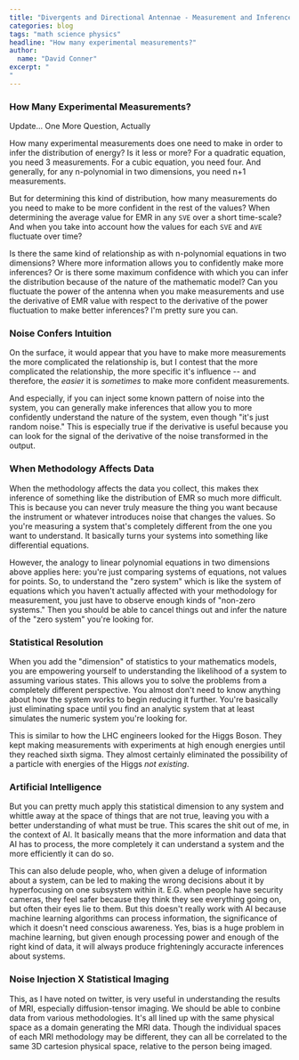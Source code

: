 ```yaml
---
title: "Divergents and Directional Antennae - Measurement and Inference"
categories: blog
tags: "math science physics"
headline: "How many experimental measurements?"
author:
  name: "David Conner"
excerpt: "
"
---
```


### How Many Experimental Measurements?

Update... One More Question, Actually

How many experimental measurements does one need to make in order to
infer the distribution of energy?  Is it less or more?  For a
quadratic equation, you need 3 measurements. For a cubic equation, you
need four.  And generally, for any n-polynomial in two dimensions, you
need n+1 measurements.

But for determining this kind of distribution, how many measurements
do you need to make to be more confident in the rest of the values?
When determining the average value for EMR in any `SVE` over a short
time-scale? And when you take into account how the values for each
`SVE` and `AVE` fluctuate over time?

Is there the same kind of relationship as with n-polynomial equations
in two dimensions? Where more information allows you to confidently
make more inferences?  Or is there some maximum confidence with which
you can infer the distribution because of the nature of the mathematic
model? Can you fluctuate the power of the antenna when you make
measurements and use the derivative of EMR value with respect to the
derivative of the power fluctuation to make better inferences?  I'm
pretty sure you can.

### Noise Confers Intuition

On the surface, it would appear that you have to make more
measurements the more complicated the relationship is, but I contest
that the more complicated the relationship, the more specific it's
influence -- and therefore, the *easier* it is *sometimes* to make
more confident measurements.

And especially, if you can inject some known pattern of noise into the
system, you can generally make inferences that allow you to more
confidently understand the nature of the system, even though "it's
just random noise." This is especially true if the derivative is
useful because you can look for the signal of the derivative of the
noise transformed in the output.

### When Methodology Affects Data

When the methodology affects the data you collect, this makes thex
inference of something like the distribution of EMR so much more
difficult. This is because you can never truly measure the thing you
want because the instrument or whatever introduces noise that changes
the values.  So you're measuring a system that's completely different
from the one you want to understand.  It basically turns your systems
into something like differential equations.

However, the analogy to linear polynomial equations in two dimensions
above applies here: you're just comparing systems of equations, not
values for points.  So, to understand the "zero system" which is like
the system of equations which you haven't actually affected with your
methodology for measurement, you just have to observe enough kinds of
"non-zero systems." Then you should be able to cancel things out and
infer the nature of the "zero system" you're looking for.

### Statistical Resolution

When you add the "dimension" of statistics to your mathematics models,
you are empowering yourself to understanding the likelihood of a
system to assuming various states.  This allows you to solve the
problems from a completely different perspective.  You almost don't
need to know anything about how the system works to begin reducing it
further.  You're basically just eliminating space until you find an
analytic system that at least simulates the numeric system you're
looking for.

This is similar to how the LHC engineers looked for the Higgs Boson.
They kept making measurements with experiments at high enough energies
until they reached sixth sigma.  They almost certainly eliminated the
possibility of a particle with energies of the Higgs *not existing*.

### Artificial Intelligence

But you can pretty much apply this statistical dimension to any system
and whittle away at the space of things that are not true, leaving you
with a better understanding of what must be true.  This scares the
shit out of me, in the context of AI.  It basically means that the
more information and data that AI has to process, the more completely
it can understand a system and the more efficiently it can do so.

This can also delude people, who, when given a deluge of information
about a system, can be led to making the wrong decisions about it by
hyperfocusing on one subsystem within it.  E.G. when people have
security cameras, they feel safer because they think they see
everything going on, but often their eyes lie to them.  But this
doesn't really work with AI because machine learning algorithms can
process information, the significance of which it doesn't need
conscious awareness.  Yes, bias is a huge problem in machine learning,
but given enough processing power and enough of the right kind of
data, it will always produce frighteningly accuracte inferences about
systems.

### Noise Injection X Statistical Imaging

This, as I have noted on twitter, is very useful in understanding the
results of MRI, especially diffusion-tensor imaging.  We should be
able to conbine data from various methodologies.  It's all lined up
with the same physical space as a domain generating the MRI data.
Though the individual spaces of each MRI methodology may be different,
they can all be correlated to the same 3D cartesion physical space,
relative to the person being imaged.

